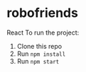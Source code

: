 # robofriends
 React To run the project:

1. Clone this repo
2. Run `npm install`
3. Run `npm start`